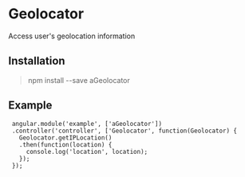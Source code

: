 # Geolocator

Access user's geolocation information

## Installation

> npm install --save aGeolocator

## Example

```
 angular.module('example', ['aGeolocator'])
 .controller('controller', ['Geolocator', function(Geolocator) {
   Geolocator.getIPLocation()
   .then(function(location) {
     console.log('location', location);
   });
 });
``` 
